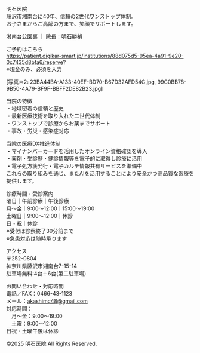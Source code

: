 明石医院  
藤沢市湘南台に40年、信頼の2世代ワンストップ体制。  
お子さまからご高齢の方まで、笑顔でサポートします。

湘南台公園裏 ｜ 院長：明石勝禎

ご予約はこちら  
https://patient.digikar-smart.jp/institutions/88d075d5-95ea-4a91-9e20-0c7435d8bfa6/reserve?  
※現金のみ、必須を入力

[写真＊2: 23BA44BA-A133-40EF-BD70-B67D32AFD54C.jpg, 99C0BB78-9B50-4A79-BF9F-BBFF2DE82B23.jpg]

当院の特徴  
・地域密着の信頼と歴史  
・最新医療技術を取り入れた二世代体制  
・ワンストップで診療からお薬までサポート  
・事故・労災・感染症対応

当院の医療DX推進体制  
・マイナンバーカードを活用したオンライン資格確認を導入  
・薬剤・受診歴・健診情報等を電子的に取得し診療に活用  
・電子処方箋発行・電子カルテ情報共有サービスを準備中  
これらの取り組みを通じ、またAIを活用することにより安全かつ高品質な医療を提供します。

診療時間・受診案内  
曜日｜午前診療｜午後診療  
月〜金｜9:00～12:00｜15:00～19:00  
土曜日｜9:00～12:00｜休診  
日・祝｜休診  
※受付は診察終了30分前まで  
※急患対応は随時承ります

アクセス  
〒252-0804  
神奈川県藤沢市湘南台7-15-14  
駐車場無料:4台＋6台(第二駐車場)

お問い合わせ・対応時間  
電話／FAX：0466-43-1123  
メール：akashimc48@gmail.com  
対応時間：  
　月〜金：9:00～19:00  
　土曜：9:00～12:00  
日祝・土曜午後は休診

©2025 明石医院 All Rights Reserved.

